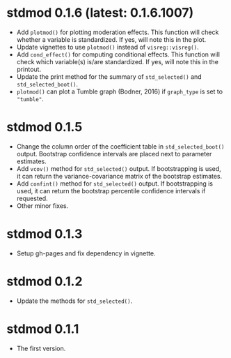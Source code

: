 # stdmod 0.1.6 (latest: 0.1.6.1007)

- Add `plotmod()` for plotting moderation effects. This function will check
  whether a variable is standardized. If yes, will note this in the plot.
- Update vignettes to use `plotmod()` instead of `visreg::visreg()`.
- Add `cond_effect()` for computing conditional effects. This function
  will check which variable(s) is/are standardized. If yes, will note
  this in the printout.
- Update the print method for the summary of `std_selected()` and
  `std_selected_boot()`.
- `plotmod()` can plot a Tumble graph (Bodner, 2016) if `graph_type` is
  set to `"tumble"`.


# stdmod 0.1.5

- Change the column order of the coefficient table
  in `std_selected_boot()` output. Bootstrap confidence
  intervals are placed next to parameter estimates.
- Add `vcov()` method for `std_selected()` output. If bootstrapping is used,
  it can return the variance-covariance matrix of the bootstrap estimates.
- Add `confint()` method for `std_selected()` output. If bootstrapping is used,
  it can return the bootstrap percentile confidence intervals if requested.
- Other minor fixes.

# stdmod 0.1.3

- Setup gh-pages and fix dependency in vignette.

# stdmod 0.1.2

- Update the methods for `std_selected()`.

# stdmod 0.1.1

- The first version.
